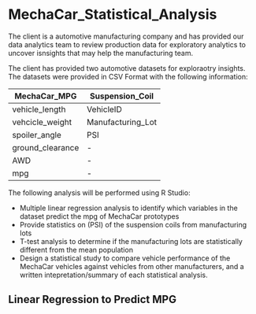 # MechaCar_Statistical_Analysis

The client is a automotive manufacturing company and has provided our data analytics team to review production data for exploratory analytics to uncover isnsights that may help the manufacturing team.

The client has provided two automotive datasets for exploraotry insights. The datasets were provided in CSV Format with the following information:

|MechaCar_MPG|Suspension_Coil|
|---|---|
|vehicle_length|VehicleID|
|vehcicle_weight|Manufacturing_Lot|
|spoiler_angle|PSI|
|ground_clearance|-|
|AWD|-|
|mpg|-|

The following analysis will be performed using R Studio:
- Multiple linear regression analysis to identify which variables in the dataset predict the mpg of MechaCar prototypes
- Provide statistics on (PSI) of the suspension coils from manufacturing lots
- T-test analysis to determine if the manufacturing lots are statistically different from the mean population
- Design a statistical study to compare vehicle performance of the MechaCar vehicles against vehicles from other manufacturers, and a written intepretation/summary of each statistical analysis.

## Linear Regression to Predict MPG
